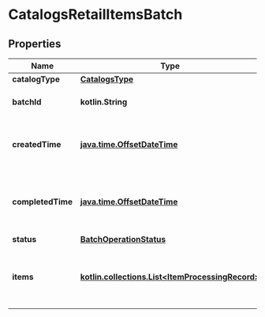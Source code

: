 
# CatalogsRetailItemsBatch

## Properties
| Name | Type | Description | Notes |
| ------------ | ------------- | ------------- | ------------- |
| **catalogType** | [**CatalogsType**](CatalogsType.md) |  |  |
| **batchId** | **kotlin.String** | Id of the catalogs items batch |  [optional] |
| **createdTime** | [**java.time.OffsetDateTime**](java.time.OffsetDateTime.md) | Date and time (UTC) of the batch creation: YYYY-MM-DD&#39;T&#39;hh:mm:ss |  [optional] [readonly] |
| **completedTime** | [**java.time.OffsetDateTime**](java.time.OffsetDateTime.md) | Date and time (UTC) of the batch completion: YYYY-MM-DD&#39;T&#39;hh:mm:ss |  [optional] [readonly] |
| **status** | [**BatchOperationStatus**](BatchOperationStatus.md) |  |  [optional] |
| **items** | [**kotlin.collections.List&lt;ItemProcessingRecord&gt;**](ItemProcessingRecord.md) | Array with the catalogs items processing records part of the catalogs items batch |  [optional] |



